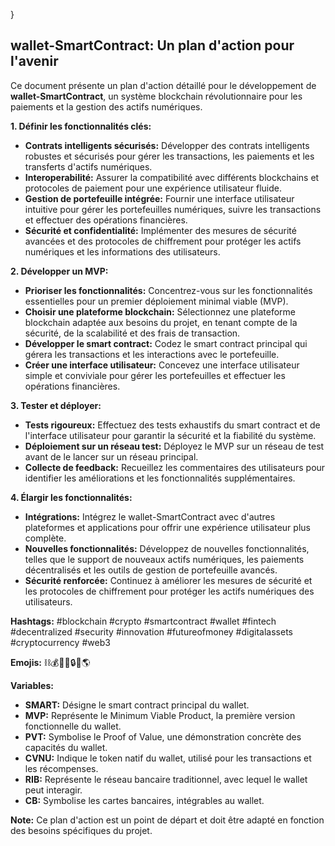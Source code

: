 


}

##  wallet-SmartContract: Un plan d'action pour l'avenir

Ce document présente un plan d'action détaillé pour le développement de **wallet-SmartContract**, un système blockchain révolutionnaire pour les paiements et la gestion des actifs numériques.

**1. Définir les fonctionnalités clés:**

* **Contrats intelligents sécurisés:** Développer des contrats intelligents robustes et sécurisés pour gérer les transactions, les paiements et les transferts d'actifs numériques.
* **Interoperabilité:** Assurer la compatibilité avec différents blockchains et protocoles de paiement pour une expérience utilisateur fluide.
* **Gestion de portefeuille intégrée:** Fournir une interface utilisateur intuitive pour gérer les portefeuilles numériques, suivre les transactions et effectuer des opérations financières.
* **Sécurité et confidentialité:** Implémenter des mesures de sécurité avancées et des protocoles de chiffrement pour protéger les actifs numériques et les informations des utilisateurs.

**2. Développer un MVP:**

* **Prioriser les fonctionnalités:** Concentrez-vous sur les fonctionnalités essentielles pour un premier déploiement minimal viable (MVP).
* **Choisir une plateforme blockchain:** Sélectionnez une plateforme blockchain adaptée aux besoins du projet, en tenant compte de la sécurité, de la scalabilité et des frais de transaction.
* **Développer le smart contract:**  Codez le smart contract principal qui gérera les transactions et les interactions avec le portefeuille.
* **Créer une interface utilisateur:** Concevez une interface utilisateur simple et conviviale pour gérer les portefeuilles et effectuer les opérations financières.

**3. Tester et déployer:**

* **Tests rigoureux:** Effectuez des tests exhaustifs du smart contract et de l'interface utilisateur pour garantir la sécurité et la fiabilité du système.
* **Déploiement sur un réseau test:** Déployez le MVP sur un réseau de test avant de le lancer sur un réseau principal.
* **Collecte de feedback:** Recueillez les commentaires des utilisateurs pour identifier les améliorations et les fonctionnalités supplémentaires.

**4. Élargir les fonctionnalités:**

* **Intégrations:** Intégrez le wallet-SmartContract avec d'autres plateformes et applications pour offrir une expérience utilisateur plus complète.
* **Nouvelles fonctionnalités:** Développez de nouvelles fonctionnalités, telles que le support de nouveaux actifs numériques, les paiements décentralisés et les outils de gestion de portefeuille avancés.
* **Sécurité renforcée:** Continuez à améliorer les mesures de sécurité et les protocoles de chiffrement pour protéger les actifs numériques des utilisateurs.


**Hashtags:** #blockchain #crypto #smartcontract #wallet #fintech #decentralized #security #innovation #futureofmoney #digitalassets #cryptocurrency #web3

**Emojis:** ⛓️💰🧠🔑🔒🚀🌎


**Variables:**

* **SMART:**  Désigne le smart contract principal du wallet.
* **MVP:**  Représente le Minimum Viable Product, la première version fonctionnelle du wallet.
* **PVT:**  Symbolise le Proof of Value, une démonstration concrète des capacités du wallet.
* **CVNU:**  Indique le token natif du wallet, utilisé pour les transactions et les récompenses.
* **RIB:**  Représente le réseau bancaire traditionnel, avec lequel le wallet peut interagir.
* **CB:**  Symbolise les cartes bancaires, intégrables au wallet.



**Note:** Ce plan d'action est un point de départ et doit être adapté en fonction des besoins spécifiques du projet.



